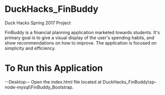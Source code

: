 # DuckHacks_FinBuddy
Duck Hacks Spring 2017 Project


FinBuddy is a financial planning application marketed towards students. It's primary goal is to give a visual display of the user's spending habits, and show recommendations on how to improve. The application is focused on simplicity and efficiency.

# To Run this Application
--Desktop--
Open the index.html file located at DuckHacks_FinBuddy\sp-node-mysql\FinBuddy_Bootstrap.

